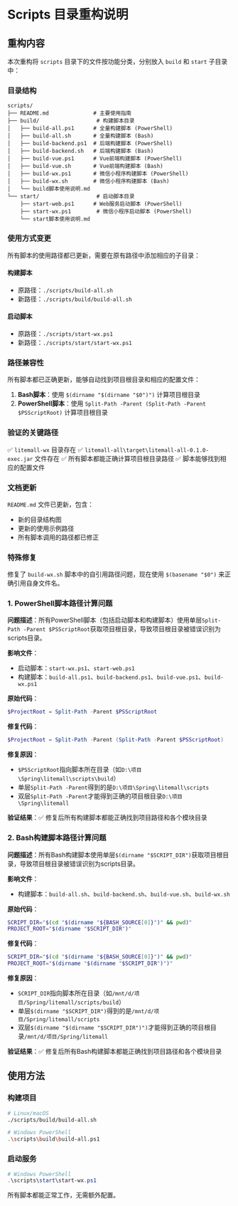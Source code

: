 # Scripts 目录重构说明

## 重构内容

本次重构将 `scripts` 目录下的文件按功能分类，分别放入 `build` 和 `start` 子目录中：

### 目录结构
```
scripts/
├── README.md              # 主要使用指南
├── build/                  # 构建脚本目录
│   ├── build-all.ps1      # 全量构建脚本 (PowerShell)
│   ├── build-all.sh       # 全量构建脚本 (Bash)
│   ├── build-backend.ps1  # 后端构建脚本 (PowerShell)
│   ├── build-backend.sh   # 后端构建脚本 (Bash)
│   ├── build-vue.ps1      # Vue前端构建脚本 (PowerShell)
│   ├── build-vue.sh       # Vue前端构建脚本 (Bash)
│   ├── build-wx.ps1       # 微信小程序构建脚本 (PowerShell)
│   ├── build-wx.sh        # 微信小程序构建脚本 (Bash)
│   └── build脚本使用说明.md
└── start/                  # 启动脚本目录
    ├── start-web.ps1      # Web服务启动脚本 (PowerShell)
    ├── start-wx.ps1        # 微信小程序启动脚本 (PowerShell)
    └── start脚本使用说明.md
```

### 使用方式变更

所有脚本的使用路径都已更新，需要在原有路径中添加相应的子目录：

#### 构建脚本
- 原路径：`./scripts/build-all.sh`
- 新路径：`./scripts/build/build-all.sh`

#### 启动脚本
- 原路径：`./scripts/start-wx.ps1`
- 新路径：`./scripts/start/start-wx.ps1`

### 路径兼容性

所有脚本都已正确更新，能够自动找到项目根目录和相应的配置文件：

1. **Bash脚本**：使用 `$(dirname "$(dirname "$0")")` 计算项目根目录
2. **PowerShell脚本**：使用 `Split-Path -Parent (Split-Path -Parent $PSScriptRoot)` 计算项目根目录

### 验证的关键路径

✅ `litemall-wx` 目录存在
✅ `litemall-all\target\litemall-all-0.1.0-exec.jar` 文件存在
✅ 所有脚本都能正确计算项目根目录路径
✅ 脚本能够找到相应的配置文件

### 文档更新

`README.md` 文件已更新，包含：
- 新的目录结构图
- 更新的使用示例路径
- 所有脚本调用的路径都已修正

### 特殊修复

修复了 `build-wx.sh` 脚本中的自引用路径问题，现在使用 `$(basename "$0")` 来正确引用自身文件名。

### 1. PowerShell脚本路径计算问题

**问题描述**：所有PowerShell脚本（包括启动脚本和构建脚本）使用单层`Split-Path -Parent $PSScriptRoot`获取项目根目录，导致项目根目录被错误识别为scripts目录。

**影响文件**：
- 启动脚本：`start-wx.ps1`、`start-web.ps1`
- 构建脚本：`build-all.ps1`、`build-backend.ps1`、`build-vue.ps1`、`build-wx.ps1`

**原始代码**：
```powershell
$ProjectRoot = Split-Path -Parent $PSScriptRoot
```

**修复代码**：
```powershell
$ProjectRoot = Split-Path -Parent (Split-Path -Parent $PSScriptRoot)
```

**修复原因**：
- `$PSScriptRoot`指向脚本所在目录（如`D:\项目\Spring\litemall\scripts\build`）
- 单层`Split-Path -Parent`得到的是`D:\项目\Spring\litemall\scripts`
- 双层`Split-Path -Parent`才能得到正确的项目根目录`D:\项目\Spring\litemall`

**验证结果**：✅ 修复后所有构建脚本都能正确找到项目路径和各个模块目录

### 2. Bash构建脚本路径计算问题

**问题描述**：所有Bash构建脚本使用单层`$(dirname "$SCRIPT_DIR")`获取项目根目录，导致项目根目录被错误识别为scripts目录。

**影响文件**：
- 构建脚本：`build-all.sh`、`build-backend.sh`、`build-vue.sh`、`build-wx.sh`

**原始代码**：
```bash
SCRIPT_DIR="$(cd "$(dirname "${BASH_SOURCE[0]}")" && pwd)"
PROJECT_ROOT="$(dirname "$SCRIPT_DIR")"
```

**修复代码**：
```bash
SCRIPT_DIR="$(cd "$(dirname "${BASH_SOURCE[0]}")" && pwd)"
PROJECT_ROOT="$(dirname "$(dirname "$SCRIPT_DIR")")"
```

**修复原因**：
- `SCRIPT_DIR`指向脚本所在目录（如`/mnt/d/项目/Spring/litemall/scripts/build`）
- 单层`$(dirname "$SCRIPT_DIR")`得到的是`/mnt/d/项目/Spring/litemall/scripts`
- 双层`$(dirname "$(dirname "$SCRIPT_DIR")")`才能得到正确的项目根目录`/mnt/d/项目/Spring/litemall`

**验证结果**：✅ 修复后所有Bash构建脚本都能正确找到项目路径和各个模块目录

## 使用方法

### 构建项目
```bash
# Linux/macOS
./scripts/build/build-all.sh

# Windows PowerShell
.\scripts\build\build-all.ps1
```

### 启动服务
```powershell
# Windows PowerShell
.\scripts\start\start-wx.ps1
```

所有脚本都能正常工作，无需额外配置。